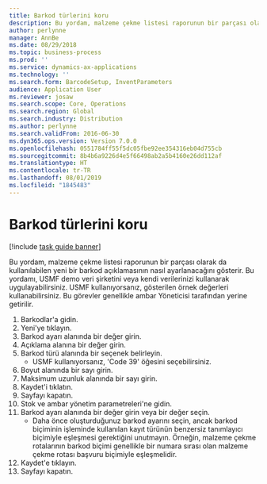 ```yaml
---
title: Barkod türlerini koru
description: Bu yordam, malzeme çekme listesi raporunun bir parçası olarak da kullanılabilen yeni bir barkod açıklamasının nasıl ayarlanacağını gösterir.
author: perlynne
manager: AnnBe
ms.date: 08/29/2018
ms.topic: business-process
ms.prod: ''
ms.service: dynamics-ax-applications
ms.technology: ''
ms.search.form: BarcodeSetup, InventParameters
audience: Application User
ms.reviewer: josaw
ms.search.scope: Core, Operations
ms.search.region: Global
ms.search.industry: Distribution
ms.author: perlynne
ms.search.validFrom: 2016-06-30
ms.dyn365.ops.version: Version 7.0.0
ms.openlocfilehash: 0551784ff55f5dc05fbe92ee354316eb04d755cb
ms.sourcegitcommit: 8b4b6a9226d4e5f66498ab2a5b4160e26dd112af
ms.translationtype: HT
ms.contentlocale: tr-TR
ms.lasthandoff: 08/01/2019
ms.locfileid: "1845483"
---
```

# <a name="maintain-barcode-types"></a>Barkod türlerini koru

[!include [task guide banner](../../includes/task-guide-banner.md)]

Bu yordam, malzeme çekme listesi raporunun bir parçası olarak da kullanılabilen yeni bir barkod açıklamasının nasıl ayarlanacağını gösterir. Bu yordamı, USMF demo veri şirketini veya kendi verilerinizi kullanarak uygulayabilirsiniz. USMF kullanıyorsanız, gösterilen örnek değerleri kullanabilirsiniz. Bu görevler genellikle ambar Yöneticisi tarafından yerine getirilir.

1. Barkodlar'a gidin.
2. Yeni'ye tıklayın.
3. Barkod ayarı alanında bir değer girin.
4. Açıklama alanına bir değer girin.
5. Barkod türü alanında bir seçenek belirleyin.
    * USMF kullanıyorsanız, 'Code 39' öğesini seçebilirsiniz.  
6. Boyut alanında bir sayı girin.
7. Maksimum uzunluk alanında bir sayı girin.
8. Kaydet'i tıklatın.
9. Sayfayı kapatın.
10. Stok ve ambar yönetim parametreleri'ne gidin.
11. Barkod ayarı alanında bir değer girin veya bir değer seçin.
    * Daha önce oluşturduğunuz barkod ayarını seçin, ancak barkod biçiminin işleminde kullanılan kayıt türünün benzersiz tanımlayıcı biçimiyle eşleşmesi gerektiğini unutmayın. Örneğin, malzeme çekme rotalarının barkod biçimi genellikle bir numara sırası olan malzeme çekme rotası başvuru biçimiyle eşleşmelidir.  
12. Kaydet'e tıklayın.
13. Sayfayı kapatın.

